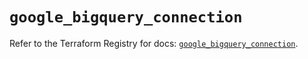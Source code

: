 # `google_bigquery_connection`

Refer to the Terraform Registry for docs: [`google_bigquery_connection`](https://registry.terraform.io/providers/hashicorp/google/5.22.0/docs/resources/bigquery_connection).
